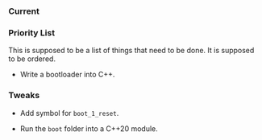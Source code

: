 ### Current

### Priority List

This is supposed to be a list of things that need to be done.
It is supposed to be ordered.

-   Write a bootloader into C++.

### Tweaks

-   Add symbol for `boot_1_reset`.

-   Run the `boot` folder into a C++20 module.
